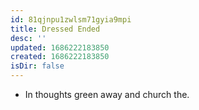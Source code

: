 ```yaml
---
id: 81qjnpu1zwlsm71gyia9mpi
title: Dressed Ended
desc: ''
updated: 1686222183850
created: 1686222183850
isDir: false
---
```

- In thoughts green away and church the.